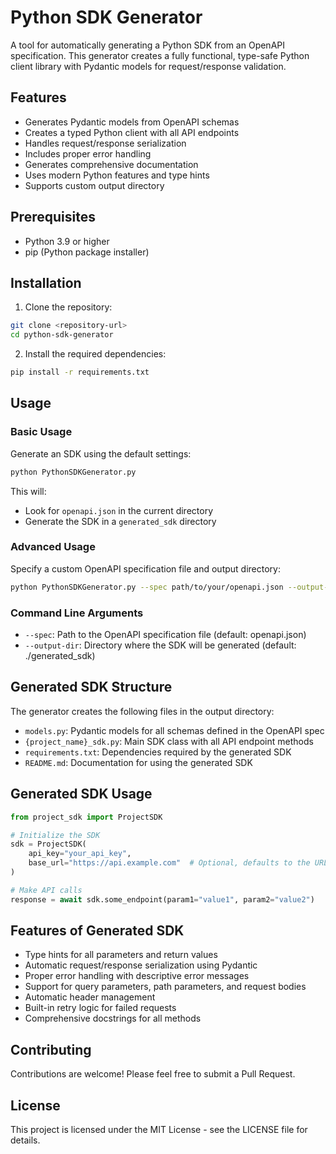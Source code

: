 # Python SDK Generator

A tool for automatically generating a Python SDK from an OpenAPI specification. This generator creates a fully functional, type-safe Python client library with Pydantic models for request/response validation.

## Features

-   Generates Pydantic models from OpenAPI schemas
-   Creates a typed Python client with all API endpoints
-   Handles request/response serialization
-   Includes proper error handling
-   Generates comprehensive documentation
-   Uses modern Python features and type hints
-   Supports custom output directory

## Prerequisites

-   Python 3.9 or higher
-   pip (Python package installer)

## Installation

1. Clone the repository:

```bash
git clone <repository-url>
cd python-sdk-generator
```

2. Install the required dependencies:

```bash
pip install -r requirements.txt
```

## Usage

### Basic Usage

Generate an SDK using the default settings:

```bash
python PythonSDKGenerator.py
```

This will:

-   Look for `openapi.json` in the current directory
-   Generate the SDK in a `generated_sdk` directory

### Advanced Usage

Specify a custom OpenAPI specification file and output directory:

```bash
python PythonSDKGenerator.py --spec path/to/your/openapi.json --output-dir path/to/output
```

### Command Line Arguments

-   `--spec`: Path to the OpenAPI specification file (default: openapi.json)
-   `--output-dir`: Directory where the SDK will be generated (default: ./generated_sdk)

## Generated SDK Structure

The generator creates the following files in the output directory:

-   `models.py`: Pydantic models for all schemas defined in the OpenAPI spec
-   `{project_name}_sdk.py`: Main SDK class with all API endpoint methods
-   `requirements.txt`: Dependencies required by the generated SDK
-   `README.md`: Documentation for using the generated SDK

## Generated SDK Usage

```python
from project_sdk import ProjectSDK

# Initialize the SDK
sdk = ProjectSDK(
    api_key="your_api_key",
    base_url="https://api.example.com"  # Optional, defaults to the URL from OpenAPI spec
)

# Make API calls
response = await sdk.some_endpoint(param1="value1", param2="value2")
```

## Features of Generated SDK

-   Type hints for all parameters and return values
-   Automatic request/response serialization using Pydantic
-   Proper error handling with descriptive error messages
-   Support for query parameters, path parameters, and request bodies
-   Automatic header management
-   Built-in retry logic for failed requests
-   Comprehensive docstrings for all methods

## Contributing

Contributions are welcome! Please feel free to submit a Pull Request.

## License

This project is licensed under the MIT License - see the LICENSE file for details.
